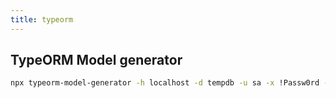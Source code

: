 ```yaml
---
title: typeorm
---
```


## TypeORM Model generator

```bash
npx typeorm-model-generator -h localhost -d tempdb -u sa -x !Passw0rd -e mssql -o .
```